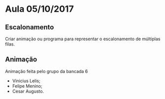 # Aula 05/10/2017

## Escalonamento

Criar animação ou programa para representar o escalonamento de múltiplas filas.

## Animação

Animação feita pelo grupo da bancada 6

* Vinicius Lelis;
* Felipe Menino;
* Cesar Augusto.